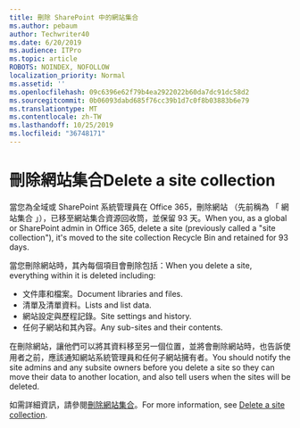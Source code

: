 ```yaml
---
title: 刪除 SharePoint 中的網站集合
ms.author: pebaum
author: Techwriter40
ms.date: 6/20/2019
ms.audience: ITPro
ms.topic: article
ROBOTS: NOINDEX, NOFOLLOW
localization_priority: Normal
ms.assetid: ''
ms.openlocfilehash: 09c6396e62f79b4ea2922022b60da7dc91dc58d2
ms.sourcegitcommit: 0b06093dabd685f76cc39b1d7c0f8b03883b6e79
ms.translationtype: MT
ms.contentlocale: zh-TW
ms.lasthandoff: 10/25/2019
ms.locfileid: "36748171"
---
```

# <a name="delete-a-site-collection"></a><span data-ttu-id="a567a-102">刪除網站集合</span><span class="sxs-lookup"><span data-stu-id="a567a-102">Delete a site collection</span></span>

<span data-ttu-id="a567a-103">當您為全域或 SharePoint 系統管理員在 Office 365，刪除網站 （先前稱為 「 網站集合 」），已移至網站集合資源回收筒，並保留 93 天。</span><span class="sxs-lookup"><span data-stu-id="a567a-103">When you, as a global or SharePoint admin in Office 365, delete a site (previously called a "site collection"), it's moved to the site collection Recycle Bin and retained for 93 days.</span></span> 

<span data-ttu-id="a567a-104">當您刪除網站時，其內每個項目會刪除包括：</span><span class="sxs-lookup"><span data-stu-id="a567a-104">When you delete a site, everything within it is deleted including:</span></span>

- <span data-ttu-id="a567a-105">文件庫和檔案。</span><span class="sxs-lookup"><span data-stu-id="a567a-105">Document libraries and files.</span></span>
- <span data-ttu-id="a567a-106">清單及清單資料。</span><span class="sxs-lookup"><span data-stu-id="a567a-106">Lists and list data.</span></span>
- <span data-ttu-id="a567a-107">網站設定與歷程記錄。</span><span class="sxs-lookup"><span data-stu-id="a567a-107">Site settings and history.</span></span>
- <span data-ttu-id="a567a-108">任何子網站和其內容。</span><span class="sxs-lookup"><span data-stu-id="a567a-108">Any sub-sites and their contents.</span></span>

<span data-ttu-id="a567a-109">在刪除網站，讓他們可以將其資料移至另一個位置，並將會刪除網站時，也告訴使用者之前，應該通知網站系統管理員和任何子網站擁有者。</span><span class="sxs-lookup"><span data-stu-id="a567a-109">You should notify the site admins and any subsite owners before you delete a site so they can move their data to another location, and also tell users when the sites will be deleted.</span></span> 

<span data-ttu-id="a567a-110">如需詳細資訊，請參閱[刪除網站集合](https://docs.microsoft.com/sharepoint/delete-site-collection)。</span><span class="sxs-lookup"><span data-stu-id="a567a-110">For more information, see [Delete a site collection](https://docs.microsoft.com/sharepoint/delete-site-collection).</span></span> 